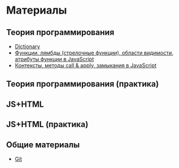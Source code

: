 # Материалы

## Теория программирования
* [Dictionary](theory/dictionary.md)
* [Функции, лямбды (стрелочные функции), области видимости, атрибуты функции в JavaScript](theory/2.md)
* [Контексты, методы call & apply, замыкания в JavaScript](theory/3.md)

## Теория программирования (практика)

## JS+HTML

## JS+HTML (практика)

## Общие материалы
* [Git](other/git.md)

